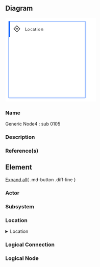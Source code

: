 
## Diagram

![Generic Node4 : sub 0105](../img/aoditsystem_3K1rEzAvo8o.png)



### Name


Generic Node4 : sub 0105


### Description




### Reference(s)




## Element

[Expand all](#){ .md-button .diff-line }


### Actor


    




### Subsystem


    




### Location


    

<details markdown=1>
<summary markdown="span">Location</summary>

<table>
    <caption></caption>
    <thead>
        <tr>
            <th></th>
            <th></th>
        </tr>
    </thead>
    <tr>
        <td> <strong>Name</strong> </td>
        <td>Location</td>
    </tr>
    <tr>
        <td> <strong>Description</strong> </td>
        <td></td>
    </tr>
</table>


</details>


    




### Logical Connection


    



### Logical Node


    



